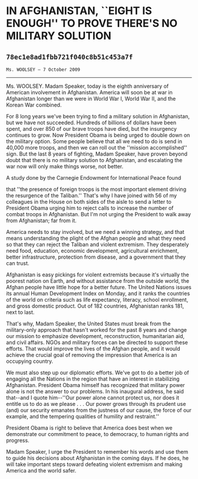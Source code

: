# IN AFGHANISTAN, ``EIGHT IS ENOUGH'' TO PROVE THERE'S NO MILITARY  SOLUTION
## `78ec1e8ad1fbb721f040c8b51c453a7f`
`Ms. WOOLSEY — 7 October 2009`

---


Ms. WOOLSEY. Madam Speaker, today is the eighth anniversary of 
American involvement in Afghanistan. America will soon be at war in 
Afghanistan longer than we were in World War I, World War II, and the 
Korean War combined.

For 8 long years we've been trying to find a military solution in 
Afghanistan, but we have not succeeded. Hundreds of billions of dollars 
have been spent, and over 850 of our brave troops have died, but the 
insurgency continues to grow. Now President Obama is being urged to 
double down on the military option. Some people believe that all we 
need to do is send in 40,000 more troops, and then we can roll out the 
''mission accomplished'' sign. But the last 8 years of fighting, Madam 
Speaker, have proven beyond doubt that there is no military solution to 
Afghanistan, and escalating the war now will only make things worse, 
not better.

A study done by the Carnegie Endowment for International Peace found


that ''the presence of foreign troops is the most important element 
driving the resurgence of the Taliban.'' That's why I have joined with 
56 of my colleagues in the House on both sides of the aisle to send a 
letter to President Obama urging him to reject calls to increase the 
number of combat troops in Afghanistan. But I'm not urging the 
President to walk away from Afghanistan; far from it.

America needs to stay involved, but we need a winning strategy, and 
that means understanding the plight of the Afghan people and what they 
need so that they can reject the Taliban and violent extremism. They 
desperately need food, education, economic development, agricultural 
enrichment, better infrastructure, protection from disease, and a 
government that they can trust.

Afghanistan is easy pickings for violent extremists because it's 
virtually the poorest nation on Earth, and without assistance from the 
outside world, the Afghan people have little hope for a better future. 
The United Nations issues its annual Human Development Index on Monday, 
and it ranks the countries of the world on criteria such as life 
expectancy, literacy, school enrollment, and gross domestic product. 
Out of 182 countries, Afghanistan ranks 181, next to last.

That's why, Madam Speaker, the United States must break from the 
military-only approach that hasn't worked for the past 8 years and 
change our mission to emphasize development, reconstruction, 
humanitarian aid, and civil affairs. NGOs and military forces can be 
directed to support these efforts. That would improve the lives of the 
Afghan people, and it would achieve the crucial goal of removing the 
impression that America is an occupying country.

We must also step up our diplomatic efforts. We've got to do a better 
job of engaging all the Nations in the region that have an interest in 
stabilizing Afghanistan. President Obama himself has recognized that 
military power alone is not the answer to our problems. In his 
inaugural address, he said that--and I quote him--''Our power alone 
cannot protect us, nor does it entitle us to do as we please . . . Our 
power grows through its prudent use (and) our security emanates from 
the justness of our cause, the force of our example, and the tempering 
qualities of humility and restraint.''

President Obama is right to believe that America does best when we 
demonstrate our commitment to peace, to democracy, to human rights and 
progress.

Madam Speaker, I urge the President to remember his words and use 
them to guide his decisions about Afghanistan in the coming days. If he 
does, he will take important steps toward defeating violent extremism 
and making America and the world safer.
